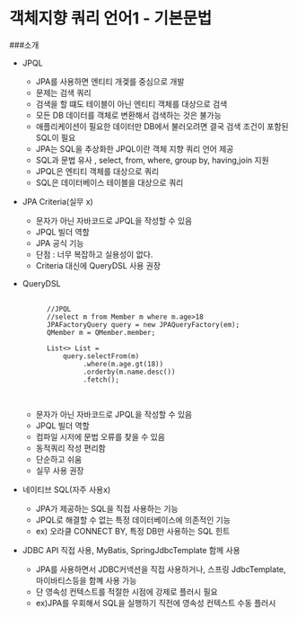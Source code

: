 객체지향 쿼리 언어1 - 기본문법
============================

###소개
- JPQL
    - JPA를 사용하면 엔티티 개겣를 중심으로 개발
    - 문제는 검색 쿼리
    - 검색을 할 떄도 테이블이 아닌 엔티티 객체를 대상으로 검색
    - 모든 DB 데이터를 객체로 변환해서 검색하는 것은 불가능
    - 애플리케이션이 필요한 데이터만 DB에서 불러오려면 결국 검색 조건이 포함된 SQL이 필요
    - JPA는 SQL을 추상화한 JPQL이란 객체 지향 쿼리 언어 제공
    - SQL과 문법 유사 , select, from, where, group by, having,join 지원
    - JPQL은 엔티티 객체를 대상으로 쿼리
    - SQL은 데이터베이스 테이블을 대상으로 쿼리          
- JPA Criteria(실무 x)
    - 문자가 아닌 자바코드로 JPQL을 작성할 수 있음
    - JPQL 빌더 역할
    - JPA 공식 기능
    - 단점 : 너무 복잡하고 실용성이 없다.
    - Criteria 대신에 QueryDSL 사용 권장
- QueryDSL
    <pre>
        <code>
        //JPQL
        //select m from Member m where m.age>18
        JPAFactoryQuery query = new JPAQueryFactory(em);
        QMember m = QMember.member;
        
        List<> List = 
            query.selectFrom(m)
                 .where(m.age.gt(18))
                 .orderby(m.name.desc())
                 .fetch();
        </code>
    </pre>
    - 문자가 아닌 자바코드로 JPQL을 작성할 수 있음
    - JPQL 빌더 역할
    - 컴파일 시저에 문법 오류를 찾을 수 있음
    - 동적쿼리 작성 편리함
    - 단순하고 쉬움
    - 실무 사용 권장
- 네이티브 SQL(자주 사용x)
    - JPA가 제공하는 SQL을 직접 사용하는 기능
    - JPQL로 해결할 수 없는 특정 데이터베이스에 의존적인 기능
    - ex) 오라클 CONNECT BY, 특정 DB만 사용하는 SQL 힌트
    
- JDBC API 직접 사용, MyBatis, SpringJdbcTemplate 함께 사용
    - JPA를 사용하면서 JDBC커넥션을 직접 사용하거나, 스프링 JdbcTemplate, 마이바티스등을 함꼐 사용 가능
    - 단 영속성 컨텍스트를 적절한 시점에 강제로 플러시 필요
    - ex)JPA를 우회해서 SQL을 실행하기 직전에 영속성 컨텍스트 수동 플러시
